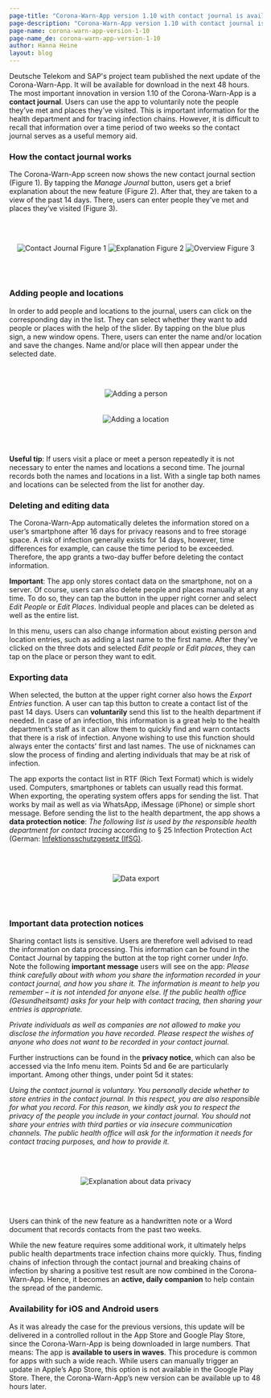 ```yaml
---
page-title: "Corona-Warn-App version 1.10 with contact journal is available"
page-description: "Corona-Warn-App version 1.10 with contact journal is available"
page-name: corona-warn-app-version-1-10
page-name_de: corona-warn-app-version-1-10
author: Hanna Heine
layout: blog
---
```

 
Deutsche Telekom and SAP's project team published the next update of the Corona-Warn-App. It will be available for download in  the next 48 hours. The most important innovation in version 1.10 of the Corona-Warn-App is a **contact journal**. Users can use the app to voluntarily note the people they’ve met and places they’ve visited. This is important information for the health department and for tracing infection chains. However, it is difficult to recall that information over a time period of two weeks so the contact journal serves as a useful memory aid.
 
<!-- overview -->

### How the contact journal works

The Corona-Warn-App screen now shows the new contact journal section (Figure 1). By tapping the *Manage Journal* button, users get a brief explanation about the new feature (Figure 2). After that, they are taken to a view of the past 14 days. There, users can enter people they’ve met and places they’ve visited (Figure 3).


<br></br>

<center> <img src="./contact-journal.jpg" title="Contact Journal Figure 1" style="align: center">  <img src="./contact-journal-explanation.jpg" title="Explanation Figure 2" style="align: center"> <img src="./contact-journal-overview.jpg" title="Overview Figure 3" style="align: center"></center>

<br></br>

### Adding people and locations

In order to add people and locations to the journal, users can click on the corresponding day in the list. They can select whether they want to add people or places with the help of the slider. By tapping on the blue plus sign, a new window opens. There, users can enter the name and/or location and save the changes. Name and/or place will then appear under the selected date. 



<br></br>

<center> <img src="./add-a-person.JPG" title="Adding a person" style="align: center"> </center> <br></br>

<center> <img src="./add-a-location.JPG" title="Adding a location" style="align: center"> </center>

<br></br>

**Useful tip**: If users visit a place or meet a person repeatedly it is not necessary to enter the names and locations a second time. The journal records both the names and locations in a list. With a single tap both names and locations can be selected from the list for another day.

### Deleting and editing data

The Corona-Warn-App automatically deletes the information stored on a user’s smartphone after 16 days for privacy reasons and to free storage space. A risk of infection generally exists for 14 days, however, time differences for example, can cause the time period to be exceeded. Therefore, the app grants a two-day buffer before deleting the contact information. 

**Important**: The app only stores contact data on the smartphone, not on a server. Of course, users can also delete people and places manually at any time. To do so, they can tap the button in the upper right corner and select *Edit People* or *Edit Places*. Individual people and places can be deleted as well as the entire list. 

In this menu, users can also change information about existing person and location entries, such as adding a last name to the first name. After they've clicked on the three dots and selected *Edit people* or *Edit places*, they can tap on the place or person they want to edit. 



### Exporting data

When selected, the button at the upper right corner also hows the *Export Entries* function. A user can tap this button to create a contact list of the past 14 days. Users can **voluntarily** send this list to the health department if needed. In case of an infection, this information is a great help to the health department’s staff as it can allow them to quickly find and warn contacts that there is a risk of infection. Anyone wishing to use this function should always enter the contacts' first and last names. The use of nicknames can slow the process of finding and alerting individuals that may be at risk of infection.

The app exports the contact list in RTF (Rich Text Format) which is widely used. Computers, smartphones or tablets can usually read this format. When exporting, the operating system offers apps for sending the list. That works by mail as well as via WhatsApp, iMessage (iPhone) or simple short message. Before sending the list to the health department, the app shows a **data protection notice**: *The following list is used by the responsible health department for contact tracing* according to § 25 Infection Protection Act (German: [Infektionsschutzgesetz (IfSG)](https://www.bundestag.de/resource/blob/690734/c5bec62e6b1a9dd40cef93bce90b9a43/WD-9-009-20-pdf-data.pdf). 

<br></br>

<center> <img src="./contact-list-export.JPG" title="Data export" style="align: center"> </center>

<br></br>

### Important data protection notices

Sharing contact lists is sensitive. Users are therefore well advised to read the information on data processing. This information  can be found in the Contact Journal by tapping the button at the top right corner under *Info*. 
Note the following **important message** users will see on the app: *Please think carefully about with whom you share the information recorded in your contact journal, and how you share it. The information is meant to help you remember – it is not intended for anyone else. If the public health office (Gesundheitsamt) asks for your help with contact tracing, then sharing your entries is appropriate.*

*Private individuals as well as companies are not allowed to make you disclose the information you have recorded. Please respect the wishes of anyone who does not want to be recorded in your contact journal.* 

Further instructions can be found in the **privacy notice**, which can also be accessed via the Info menu item. Points 5d and 6e are particularly important. Among other things, under point 5d it states: 

*Using the contact journal is voluntary. You personally decide whether to store entries in the contact journal. In this respect, you are also responsible for what you record. For this reason, we kindly ask you to respect the privacy of the people you include in your contact journal. You should not share your entries with third parties or via insecure communication channels. The public health office will ask for the information it needs for contact tracing purposes, and how to provide it.* 


<br></br>

<center> <img src="./data-privacy.JPG" title="Explanation about data privacy" style="align: center"> </center>

<br></br>

Users can think of the new feature as a handwritten note or a Word document that records contacts from the past two weeks. 

While the new feature requires some additional work, it ultimately helps public health departments trace infection chains more quickly. Thus, finding chains of infection through the contact journal and breaking chains of infection by sharing a positive test result are now combined in the Corona-Warn-App. Hence, it becomes an **active, daily companion** to help contain the spread of the pandemic.

### Availability for iOS and Android users

As it was already the case for the previous versions, this update will be delivered in a controlled rollout in the App Store and Google Play Store, since the Corona-Warn-App is being downloaded in large numbers. That means: The app is **available to users in waves**. This procedure is common for apps with such a wide reach. While users can manually trigger an update in Apple’s App Store, this option is not available in the Google Play Store. There, the Corona-Warn-App’s new version can be available up to 48 hours later.
